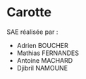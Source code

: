 # Carotte
SAE réalisée par : <ul>
<li>Adrien BOUCHER </li>
<li>Mathias FERNANDES </li>
<li>Antoine MACHARD </li>
<li>Djibril NAMOUNE </li>
</ul>
